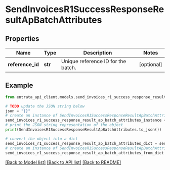 # SendInvoicesR1SuccessResponseResultApBatchAttributes


## Properties

Name | Type | Description | Notes
------------ | ------------- | ------------- | -------------
**reference_id** | **str** | Unique reference ID for the batch. | [optional] 

## Example

```python
from entrata_api_client.models.send_invoices_r1_success_response_result_ap_batch_attributes import SendInvoicesR1SuccessResponseResultApBatchAttributes

# TODO update the JSON string below
json = "{}"
# create an instance of SendInvoicesR1SuccessResponseResultApBatchAttributes from a JSON string
send_invoices_r1_success_response_result_ap_batch_attributes_instance = SendInvoicesR1SuccessResponseResultApBatchAttributes.from_json(json)
# print the JSON string representation of the object
print(SendInvoicesR1SuccessResponseResultApBatchAttributes.to_json())

# convert the object into a dict
send_invoices_r1_success_response_result_ap_batch_attributes_dict = send_invoices_r1_success_response_result_ap_batch_attributes_instance.to_dict()
# create an instance of SendInvoicesR1SuccessResponseResultApBatchAttributes from a dict
send_invoices_r1_success_response_result_ap_batch_attributes_from_dict = SendInvoicesR1SuccessResponseResultApBatchAttributes.from_dict(send_invoices_r1_success_response_result_ap_batch_attributes_dict)
```
[[Back to Model list]](../README.md#documentation-for-models) [[Back to API list]](../README.md#documentation-for-api-endpoints) [[Back to README]](../README.md)


